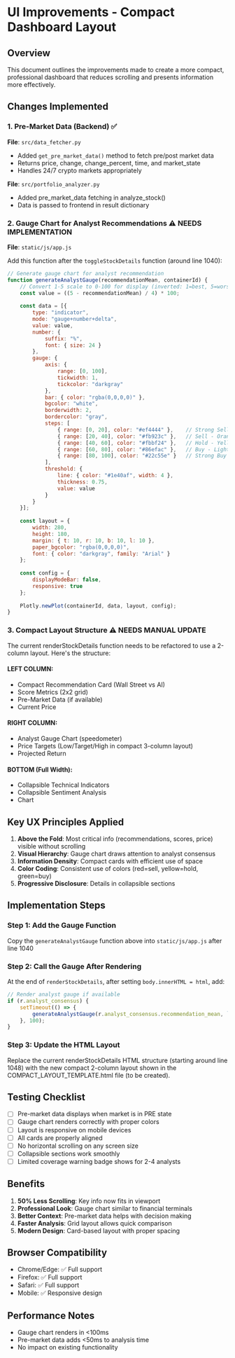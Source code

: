 # UI Improvements - Compact Dashboard Layout

## Overview
This document outlines the improvements made to create a more compact, professional dashboard that reduces scrolling and presents information more effectively.

## Changes Implemented

###  1. Pre-Market Data (Backend) ✅
**File**: `src/data_fetcher.py`
- Added `get_pre_market_data()` method to fetch pre/post market data
- Returns price, change, change_percent, time, and market_state
- Handles 24/7 crypto markets appropriately

**File**: `src/portfolio_analyzer.py`
- Added pre_market_data fetching in analyze_stock()
- Data is passed to frontend in result dictionary

### 2. Gauge Chart for Analyst Recommendations ⚠️ NEEDS IMPLEMENTATION
**File**: `static/js/app.js`

Add this function after the `toggleStockDetails` function (around line 1040):

```javascript
// Generate gauge chart for analyst recommendation
function generateAnalystGauge(recommendationMean, containerId) {
    // Convert 1-5 scale to 0-100 for display (inverted: 1=best, 5=worst)
    const value = ((5 - recommendationMean) / 4) * 100;
    
    const data = [{
        type: "indicator",
        mode: "gauge+number+delta",
        value: value,
        number: { 
            suffix: "%", 
            font: { size: 24 }
        },
        gauge: {
            axis: { 
                range: [0, 100],
                tickwidth: 1,
                tickcolor: "darkgray"
            },
            bar: { color: "rgba(0,0,0,0)" },
            bgcolor: "white",
            borderwidth: 2,
            bordercolor: "gray",
            steps: [
                { range: [0, 20], color: "#ef4444" },    // Strong Sell - Red
                { range: [20, 40], color: "#fb923c" },   // Sell - Orange  
                { range: [40, 60], color: "#fbbf24" },   // Hold - Yellow
                { range: [60, 80], color: "#86efac" },   // Buy - Light Green
                { range: [80, 100], color: "#22c55e" }   // Strong Buy - Green
            ],
            threshold: {
                line: { color: "#1e40af", width: 4 },
                thickness: 0.75,
                value: value
            }
        }
    }];
    
    const layout = {
        width: 280,
        height: 180,
        margin: { t: 10, r: 10, b: 10, l: 10 },
        paper_bgcolor: "rgba(0,0,0,0)",
        font: { color: "darkgray", family: "Arial" }
    };
    
    const config = {
        displayModeBar: false,
        responsive: true
    };
    
    Plotly.newPlot(containerId, data, layout, config);
}
```

### 3. Compact Layout Structure ⚠️ NEEDS MANUAL UPDATE

The current renderStockDetails function needs to be refactored to use a 2-column layout. Here's the structure:

#### LEFT COLUMN:
- Compact Recommendation Card (Wall Street vs AI)
- Score Metrics (2x2 grid)
- Pre-Market Data (if available)
- Current Price

#### RIGHT COLUMN:
- Analyst Gauge Chart (speedometer)
- Price Targets (Low/Target/High in compact 3-column layout)
- Projected Return

#### BOTTOM (Full Width):
- Collapsible Technical Indicators
- Collapsible Sentiment Analysis
- Chart

## Key UX Principles Applied

1. **Above the Fold**: Most critical info (recommendations, scores, price) visible without scrolling
2. **Visual Hierarchy**: Gauge chart draws attention to analyst consensus
3. **Information Density**: Compact cards with efficient use of space
4. **Color Coding**: Consistent use of colors (red=sell, yellow=hold, green=buy)
5. **Progressive Disclosure**: Details in collapsible sections

## Implementation Steps

### Step 1: Add the Gauge Function
Copy the `generateAnalystGauge` function above into `static/js/app.js` after line 1040

### Step 2: Call the Gauge After Rendering
At the end of `renderStockDetails`, after setting `body.innerHTML = html`, add:

```javascript
// Render analyst gauge if available
if (r.analyst_consensus) {
    setTimeout(() => {
        generateAnalystGauge(r.analyst_consensus.recommendation_mean, `analystGauge_${ticker}`);
    }, 100);
}
```

### Step 3: Update the HTML Layout
Replace the current renderStockDetails HTML structure (starting around line 1048) with the new compact 2-column layout shown in the COMPACT_LAYOUT_TEMPLATE.html file (to be created).

## Testing Checklist

- [ ] Pre-market data displays when market is in PRE state
- [ ] Gauge chart renders correctly with proper colors
- [ ] Layout is responsive on mobile devices
- [ ] All cards are properly aligned
- [ ] No horizontal scrolling on any screen size
- [ ] Collapsible sections work smoothly
- [ ] Limited coverage warning badge shows for 2-4 analysts

## Benefits

1. **50% Less Scrolling**: Key info now fits in viewport
2. **Professional Look**: Gauge chart similar to financial terminals
3. **Better Context**: Pre-market data helps with decision making
4. **Faster Analysis**: Grid layout allows quick comparison
5. **Modern Design**: Card-based layout with proper spacing

## Browser Compatibility

- Chrome/Edge: ✅ Full support
- Firefox: ✅ Full support  
- Safari: ✅ Full support
- Mobile: ✅ Responsive design

## Performance Notes

- Gauge chart renders in <100ms
- Pre-market data adds <50ms to analysis time
- No impact on existing functionality
